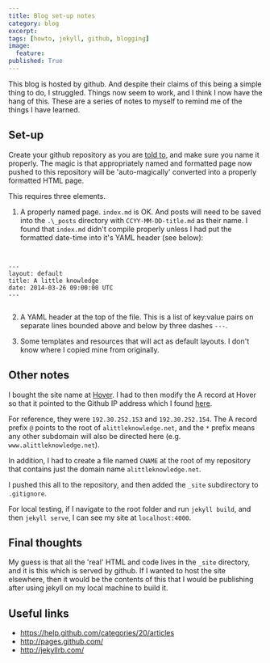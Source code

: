 ```yaml
---
title: Blog set-up notes
category: blog
excerpt:
tags: [howto, jekyll, github, blogging]
image:
  feature:
published: True
---
```


This blog is hosted by github. And despite their claims of this being a simple thing to do, I struggled. Things now seem to work, and I think I now have the hang of this. These are a series of notes to myself to remind me of the things I have learned.

## Set-up


Create your github repository as you are [told to](http://pages.github.com/), and make sure you name it properly. The magic is that appropriately named and formatted page now pushed to this repository will be 'auto-magically' converted into a properly formatted HTML page.

This requires three elements.

1. A properly named page. `index.md` is OK. And posts will need to be saved into the `.\_posts` directory with `CCYY-MM-DD-title.md` as their name. I found that `index.md` didn't compile properly unless I had put the formatted date-time into it's YAML header (see below):

```{yaml}


---
layout: default
title: A little knowledge
date: 2014-03-26 09:00:00 UTC
---
        
```

2. A YAML header at the top of the file. This is a list of key:value pairs on separate lines bounded above and below by three dashes `---`.

3. Some templates and resources that will act as default layouts. I don't know where I copied mine from originally.


## Other notes


I bought the site name at [Hover](www.hover.com). I had to then modify the A record at Hover so that it pointed to the Github IP address which I found [here](https://help.github.com/articles/my-custom-domain-isn-t-working).

For reference, they were `192.30.252.153` and `192.30.252.154`. The A record prefix `@` points to the root of `alittleknowledge.net`, and the `*` prefix means any other subdomain will also be directed here (e.g. `www.alittleknowledge.net`).

In addition, I had to create a file named `CNAME` at the root of my repository that contains just the domain name `alittleknowledge.net`.

I pushed this all to the repository, and then added the `_site` subdirectory to `.gitignore`.

For local testing, if I navigate to the root folder and run `jekyll build`, and then `jekyll serve`, I can see my site at `localhost:4000`.


## Final thoughts


My guess is that all the 'real' HTML and code lives in the `_site` directory, and it is this which is served by github. If I wanted to host the site elsewhere, then it would be the contents of this that I would be publishing after using jekyll on my local machine to build it.

## Useful links


+ https://help.github.com/categories/20/articles
+ http://pages.github.com/
+ http://jekyllrb.com/


